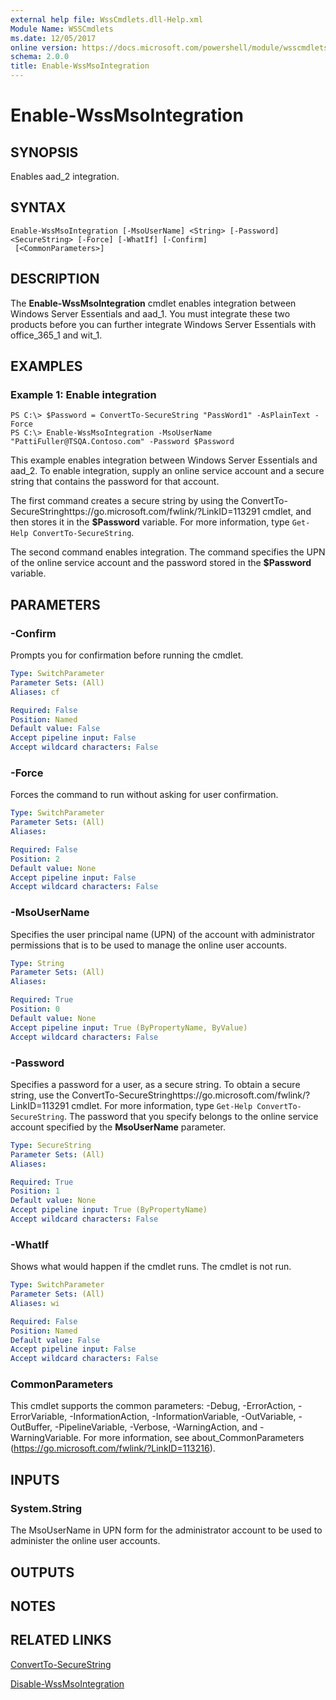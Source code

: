 ```yaml
---
external help file: WssCmdlets.dll-Help.xml
Module Name: WSSCmdlets
ms.date: 12/05/2017
online version: https://docs.microsoft.com/powershell/module/wsscmdlets/enable-wssmsointegration?view=windowsserver2012r2-ps&wt.mc_id=ps-gethelp
schema: 2.0.0
title: Enable-WssMsoIntegration
---
```


# Enable-WssMsoIntegration

## SYNOPSIS
Enables aad_2 integration.

## SYNTAX

```
Enable-WssMsoIntegration [-MsoUserName] <String> [-Password] <SecureString> [-Force] [-WhatIf] [-Confirm]
 [<CommonParameters>]
```

## DESCRIPTION
The **Enable-WssMsoIntegration** cmdlet enables integration between Windows Server Essentials and aad_1.
You must integrate these two products before you can further integrate Windows Server Essentials with office_365_1 and wit_1.

## EXAMPLES

### Example 1: Enable integration
```
PS C:\> $Password = ConvertTo-SecureString "PassWord1" -AsPlainText -Force 
PS C:\> Enable-WssMsoIntegration -MsoUserName "PattiFuller@TSQA.Contoso.com" -Password $Password
```

This example enables integration between Windows Server Essentials and aad_2.
To enable integration, supply an online service account and a secure string that contains the password for that account.

The first command creates a secure string by using the ConvertTo-SecureStringhttps://go.microsoft.com/fwlink/?LinkID=113291 cmdlet, and then stores it in the **$Password** variable.
For more information, type `Get-Help ConvertTo-SecureString`.

The second command enables integration.
The command specifies the UPN of the online service account and the password stored in the **$Password** variable.

## PARAMETERS

### -Confirm
Prompts you for confirmation before running the cmdlet.

```yaml
Type: SwitchParameter
Parameter Sets: (All)
Aliases: cf

Required: False
Position: Named
Default value: False
Accept pipeline input: False
Accept wildcard characters: False
```

### -Force
Forces the command to run without asking for user confirmation.

```yaml
Type: SwitchParameter
Parameter Sets: (All)
Aliases: 

Required: False
Position: 2
Default value: None
Accept pipeline input: False
Accept wildcard characters: False
```

### -MsoUserName
Specifies the user principal name (UPN) of the account with administrator permissions that is to be used to manage the online user accounts.

```yaml
Type: String
Parameter Sets: (All)
Aliases: 

Required: True
Position: 0
Default value: None
Accept pipeline input: True (ByPropertyName, ByValue)
Accept wildcard characters: False
```

### -Password
Specifies a password for a user, as a secure string.
To obtain a secure string, use the ConvertTo-SecureStringhttps://go.microsoft.com/fwlink/?LinkID=113291 cmdlet.
For more information, type `Get-Help ConvertTo-SecureString`.
The password that you specify belongs to the online service account specified by the **MsoUserName** parameter.

```yaml
Type: SecureString
Parameter Sets: (All)
Aliases: 

Required: True
Position: 1
Default value: None
Accept pipeline input: True (ByPropertyName)
Accept wildcard characters: False
```

### -WhatIf
Shows what would happen if the cmdlet runs.
The cmdlet is not run.

```yaml
Type: SwitchParameter
Parameter Sets: (All)
Aliases: wi

Required: False
Position: Named
Default value: False
Accept pipeline input: False
Accept wildcard characters: False
```

### CommonParameters
This cmdlet supports the common parameters: -Debug, -ErrorAction, -ErrorVariable, -InformationAction, -InformationVariable, -OutVariable, -OutBuffer, -PipelineVariable, -Verbose, -WarningAction, and -WarningVariable. For more information, see about_CommonParameters (https://go.microsoft.com/fwlink/?LinkID=113216).

## INPUTS

### System.String
The MsoUserName in UPN form for the administrator account to be used to administer the online user accounts.

## OUTPUTS

## NOTES

## RELATED LINKS

[ConvertTo-SecureString](https://go.microsoft.com/fwlink/?LinkID=113291)

[Disable-WssMsoIntegration](./Disable-WssMsoIntegration.md)

